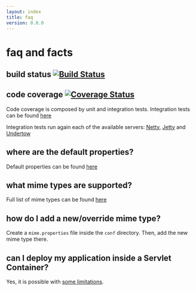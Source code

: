 ```yaml
---
layout: index
title: faq
version: 0.8.0
---
```


# faq and facts

## build status [![Build Status](https://travis-ci.org/jooby-project/jooby.svg?branch=master)](https://travis-ci.org/jooby-project/jooby)

## code coverage [![Coverage Status](https://img.shields.io/coveralls/jooby-project/jooby.svg)](https://coveralls.io/r/jooby-project/jooby?branch=master)

Code coverage is composed by unit and integration tests. Integration tests can be found [here](https://github.com/jooby-project/jooby/tree/master/coverage-report)

Integration tests run again each of the available servers: [Netty](http://netty.io), [Jetty](http://www.eclipse.org/jetty/) and [Undertow](http://undertow.io)

## where are the default properties?

Default properties can be found [here](/doc/#appendix:-jooby.conf)

## what mime types are supported?

Full list of mime types can be found [here](/doc/#appendix:-mime.properties)

## how do I add a new/override mime type?

Create a ```mime.properties``` file inside the ```conf``` directory. Then, add the new mime type there.

## can I deploy my application inside a Servlet Container?

Yes, it is possible with [some limitations](/doc/jooby-servlet/).
